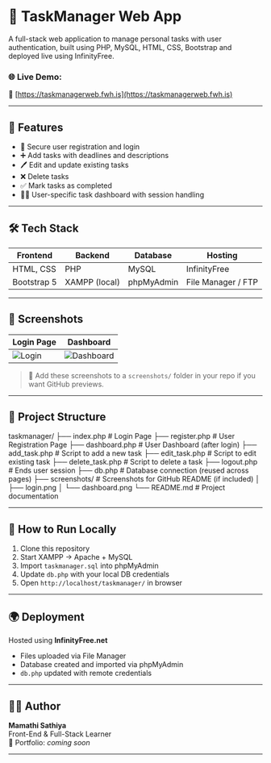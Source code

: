 
# 📝 TaskManager Web App

A full-stack web application to manage personal tasks with user authentication, built using PHP, MySQL, HTML, CSS, Bootstrap and deployed live using InfinityFree.

### 🌐 Live Demo:
🔗 [https://taskmanagerweb.fwh.is](https://taskmanagerweb.fwh.is)

---

## 🚀 Features

- 🔐 Secure user registration and login
- ➕ Add tasks with deadlines and descriptions
- 🖊️ Edit and update existing tasks
- ❌ Delete tasks
- ✅ Mark tasks as completed
- 🧑‍💻 User-specific task dashboard with session handling

---

## 🛠️ Tech Stack

| Frontend      | Backend       | Database  | Hosting        |
|---------------|---------------|-----------|----------------|
| HTML, CSS     | PHP           | MySQL     | InfinityFree   |
| Bootstrap 5   | XAMPP (local) | phpMyAdmin| File Manager / FTP |

---

## 📸 Screenshots

| Login Page | Dashboard |
|------------|-----------|
| ![Login](screenshots/login.png) | ![Dashboard](screenshots/dashboard.png) |

> 📌 Add these screenshots to a `screenshots/` folder in your repo if you want GitHub previews.

---

## 📁 Project Structure
taskmanager/
├── index.php              # Login Page
├── register.php           # User Registration Page
├── dashboard.php          # User Dashboard (after login)
├── add_task.php           # Script to add a new task
├── edit_task.php          # Script to edit existing task
├── delete_task.php        # Script to delete a task
├── logout.php             # Ends user session
├── db.php                 # Database connection (reused across pages)
├── screenshots/           # Screenshots for GitHub README (if included)
│   ├── login.png
│   └── dashboard.png
└── README.md              # Project documentation


---

## 🔧 How to Run Locally

1. Clone this repository
2. Start XAMPP → Apache + MySQL
3. Import `taskmanager.sql` into phpMyAdmin
4. Update `db.php` with your local DB credentials
5. Open `http://localhost/taskmanager/` in browser

---

## 🌍 Deployment

Hosted using **InfinityFree.net**  
- Files uploaded via File Manager
- Database created and imported via phpMyAdmin
- `db.php` updated with remote credentials

---

## 👩‍💻 Author

**Mamathi Sathiya**  
Front-End & Full-Stack Learner  
💼 Portfolio: *coming soon*

---


